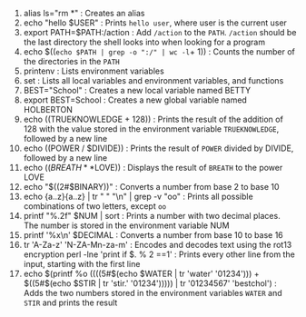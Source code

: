 1.	alias ls="rm *" : Creates an alias		
2.	echo "hello $USER" : Prints `hello user`, where user is the current user		
3.	export PATH=$PATH:/action :  Add `/action` to the `PATH`. `/action` should be the last directory the shell looks into when looking for a program		
4.	echo $((`echo $PATH | grep -o ":/" | wc -l`+ 1)) : Counts the number of the directories in the `PATH`		
5.	printenv : Lists environment variables	
6.	set : Lists all local variables and environment variables, and functions		
7.	BEST="School" : Creates a new local variable named BETTY		
8.	export BEST=School : Creates a new global variable named HOLBERTON	
9.	echo $(($TRUEKNOWLEDGE + 128)) : Prints the result of the addition of 128 with the value stored in the environment variable `TRUEKNOWLEDGE`, followed by a new line	
10.	echo $(($POWER / $DIVIDE)) : Prints the result of `POWER` divided by DIVIDE, followed by a new line	
11.	echo $((BREATH**$LOVE)) : Displays the result of `BREATH` to the power LOVE
12.	echo "$((2#$BINARY))" : Converts a number from base 2 to base 10
13.	echo {a..z}{a..z} | tr " " "\n" | grep -v "oo" : Prints all possible combinations of two letters, except `oo`
14.	printf "%.2f" $NUM | sort : Prints a number with two decimal places. The number is stored in the environment variable NUM
15.	printf '%x\n' $DECIMAL : Converts a number from base 10 to base 16
16.	tr 'A-Za-z' 'N-ZA-Mn-za-m' : Encodes and decodes text using the rot13 encryption perl -lne 'print if $. % 2 ==1' : Prints every other line from the input, starting with the first line
17.	echo $(printf %o $(($((5#$(echo $WATER | tr 'water' '01234'))) + $((5#$(echo $STIR | tr 'stir.' '01234'))))) | tr '01234567' 'bestchol') : Adds the two numbers stored in the environment variables `WATER` and `STIR` and prints the result

